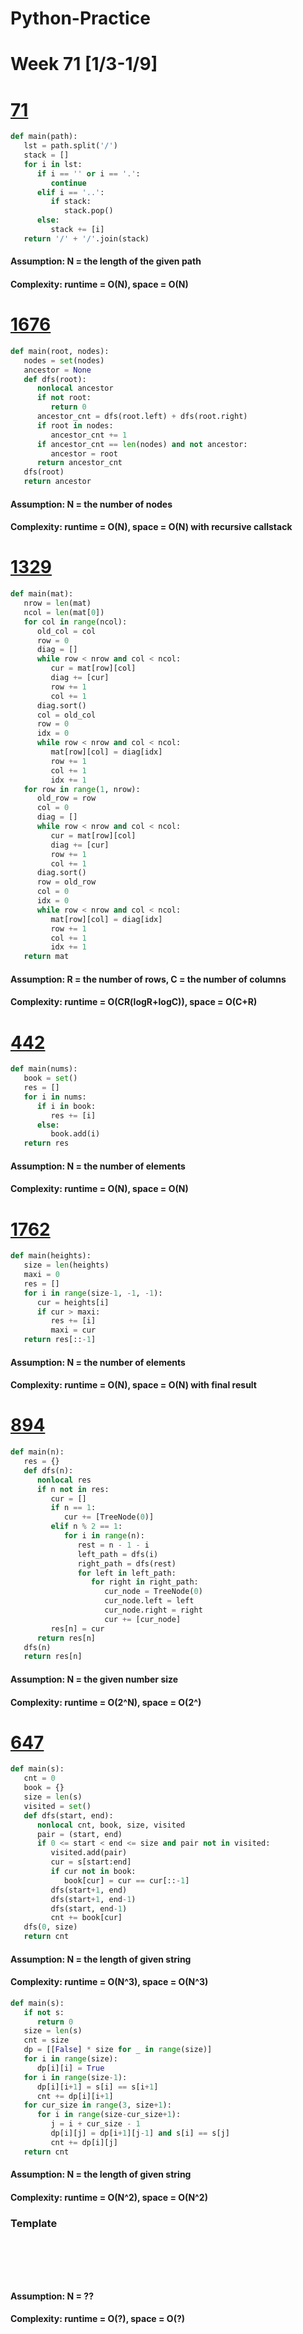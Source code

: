 # Python-Practice

# Week 71 [1/3-1/9]

# [71](https://leetcode.com/problems/simplify-path/)
```python
def main(path):
   lst = path.split('/')
   stack = []
   for i in lst:
      if i == '' or i == '.':
         continue
      elif i == '..':
         if stack:
            stack.pop()
      else:
         stack += [i]
   return '/' + '/'.join(stack)
```
#### Assumption: N = the length of the given path
#### Complexity: runtime = O(N), space = O(N)

# [1676](https://leetcode.com/problems/lowest-common-ancestor-of-a-binary-tree-iv/)
```python
def main(root, nodes):
   nodes = set(nodes)
   ancestor = None
   def dfs(root):
      nonlocal ancestor
      if not root:
         return 0
      ancestor_cnt = dfs(root.left) + dfs(root.right)
      if root in nodes:
         ancestor_cnt += 1
      if ancestor_cnt == len(nodes) and not ancestor:
         ancestor = root
      return ancestor_cnt
   dfs(root)
   return ancestor
```
#### Assumption: N = the number of nodes
#### Complexity: runtime = O(N), space = O(N) with recursive callstack

# [1329](https://leetcode.com/problems/sort-the-matrix-diagonally/)
```python
def main(mat):
   nrow = len(mat)
   ncol = len(mat[0])
   for col in range(ncol):
      old_col = col
      row = 0
      diag = []
      while row < nrow and col < ncol:
         cur = mat[row][col]
         diag += [cur]
         row += 1
         col += 1
      diag.sort()
      col = old_col
      row = 0
      idx = 0
      while row < nrow and col < ncol:
         mat[row][col] = diag[idx]
         row += 1
         col += 1
         idx += 1
   for row in range(1, nrow):
      old_row = row
      col = 0
      diag = []
      while row < nrow and col < ncol:
         cur = mat[row][col]
         diag += [cur]
         row += 1
         col += 1
      diag.sort()
      row = old_row
      col = 0
      idx = 0
      while row < nrow and col < ncol:
         mat[row][col] = diag[idx]
         row += 1
         col += 1
         idx += 1
   return mat
```
#### Assumption: R = the number of rows, C = the number of columns
#### Complexity: runtime = O(CR(logR+logC)), space = O(C+R)

# [442](https://leetcode.com/problems/find-all-duplicates-in-an-array/)
```python
def main(nums):
   book = set()
   res = []
   for i in nums:
      if i in book:
         res += [i]
      else:
         book.add(i)
   return res
```
#### Assumption: N = the number of elements
#### Complexity: runtime = O(N), space = O(N)

# [1762](https://leetcode.com/problems/buildings-with-an-ocean-view/)
```python
def main(heights):
   size = len(heights)
   maxi = 0
   res = []
   for i in range(size-1, -1, -1):
      cur = heights[i]
      if cur > maxi:
         res += [i]
         maxi = cur
   return res[::-1]     
```
#### Assumption: N = the number of elements
#### Complexity: runtime = O(N), space = O(N) with final result

# [894](https://leetcode.com/problems/all-possible-full-binary-trees/)
```python
def main(n):
   res = {}
   def dfs(n):
      nonlocal res
      if n not in res:
         cur = []
         if n == 1:
            cur += [TreeNode(0)]
         elif n % 2 == 1:
            for i in range(n):
               rest = n - 1 - i
               left_path = dfs(i)
               right_path = dfs(rest)
               for left in left_path:
                  for right in right_path:
                     cur_node = TreeNode(0)
                     cur_node.left = left
                     cur_node.right = right
                     cur += [cur_node]
         res[n] = cur
      return res[n]
   dfs(n)
   return res[n]
```
#### Assumption: N = the given number size
#### Complexity: runtime = O(2^N), space = O(2^)

# [647](https://leetcode.com/problems/palindromic-substrings/)
```python
def main(s):
   cnt = 0
   book = {}
   size = len(s)
   visited = set()
   def dfs(start, end):
      nonlocal cnt, book, size, visited
      pair = (start, end)
      if 0 <= start < end <= size and pair not in visited:
         visited.add(pair)
         cur = s[start:end]
         if cur not in book:
            book[cur] = cur == cur[::-1]
         dfs(start+1, end)
         dfs(start+1, end-1)
         dfs(start, end-1)
         cnt += book[cur]
   dfs(0, size)
   return cnt
```
#### Assumption: N = the length of given string
#### Complexity: runtime = O(N^3), space = O(N^3)
```python
def main(s):
   if not s:
      return 0
   size = len(s)
   cnt = size
   dp = [[False] * size for _ in range(size)]
   for i in range(size):
      dp[i][i] = True
   for i in range(size-1):
      dp[i][i+1] = s[i] == s[i+1]
      cnt += dp[i][i+1]
   for cur_size in range(3, size+1):
      for i in range(size-cur_size+1):
         j = i + cur_size - 1
         dp[i][j] = dp[i+1][j-1] and s[i] == s[j]
         cnt += dp[i][j]
   return cnt
```
#### Assumption: N = the length of given string
#### Complexity: runtime = O(N^2), space = O(N^2)

### Template
# []()
```sql
```

# []()
```python
```
#### Assumption: N = ??
#### Complexity: runtime = O(?), space = O(?)
